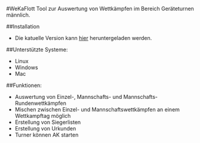 #WeKaFlott
Tool zur Auswertung von Wettkämpfen im Bereich Geräteturnen männlich.

##Installation
* Die katuelle Version kann [hier](https://github.com/herbstmensch/wekaflott/blob/master/release/Windows/WeKaFlott_1.0_RC1.zip?raw=true) heruntergeladen werden.

##Unterstützte Systeme:
* Linux
* Windows
* Mac

##Funktionen:
* Auswertung von Einzel-, Mannschafts- und Mannschafts-Rundenwettkämpfen
* Mischen zwischen Einzel- und Mannschaftswettkämpfen an einem Wettkampftag möglich
* Erstellung von Siegerlisten
* Erstellung von Urkunden
* Turner können AK starten
